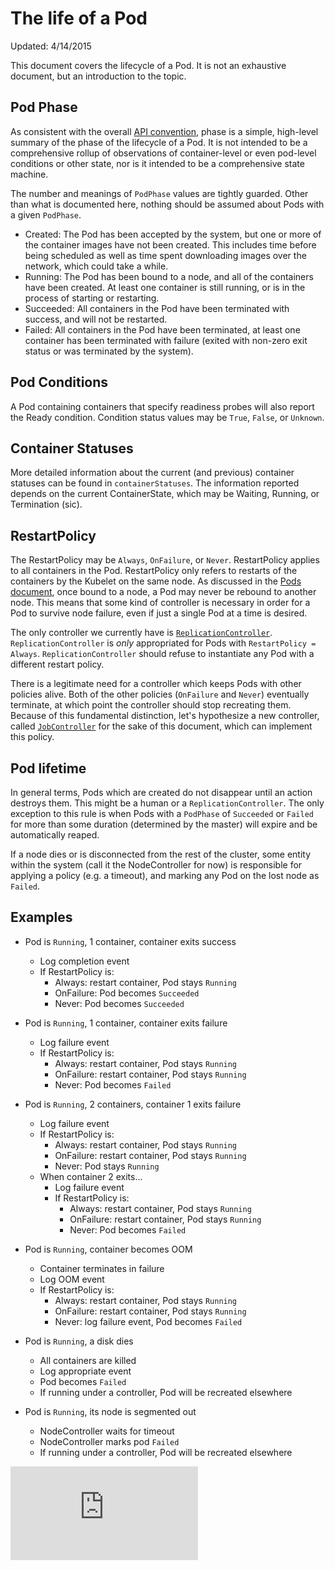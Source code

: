 # The life of a Pod

Updated: 4/14/2015

This document covers the lifecycle of a Pod.  It is not an exhaustive document, but an introduction to the topic.

## Pod Phase

As consistent with the overall [API convention](api-conventions.md#typical-status-properties), phase is a simple, high-level summary of the phase of the lifecycle of a Pod. It is not intended to be a comprehensive rollup of observations of container-level or even pod-level conditions or other state, nor is it intended to be a comprehensive state machine.

The number and meanings of `PodPhase` values are tightly guarded.  Other than what is documented here, nothing should be assumed about Pods with a given `PodPhase`.

* Created: The Pod has been accepted by the system, but one or more of the container images have not been created.  This includes time before being scheduled as well as time spent downloading images over the network, which could take a while.
* Running: The Pod has been bound to a node, and all of the containers have been created. At least one container is still running, or is in the process of starting or restarting.
* Succeeded: All containers in the Pod have been terminated with success, and will not be restarted.
* Failed: All containers in the Pod have been terminated, at least one container has been terminated with failure (exited with non-zero exit status or was terminated by the system).

## Pod Conditions

A Pod containing containers that specify readiness probes will also report the Ready condition. Condition status values may be `True`, `False`, or `Unknown`.

## Container Statuses

More detailed information about the current (and previous) container statuses can be found in `containerStatuses`. The information reported depends on the current ContainerState, which may be Waiting, Running, or Termination (sic).

## RestartPolicy

The RestartPolicy may be `Always`, `OnFailure`, or `Never`. RestartPolicy applies to all containers in the Pod. RestartPolicy only refers to restarts of the containers by the Kubelet on the same node. As discussed in the [Pods document](pods.md#durability-of-pods-or-lack-thereof), once bound to a node, a Pod may never be rebound to another node. This means that some kind of controller is necessary in order for a Pod to survive node failure, even if just a single Pod at a time is desired.

The only controller we currently have is [`ReplicationController`](replication-controller.md). `ReplicationController` is *only* appropriated for Pods with `RestartPolicy = Always`. `ReplicationController` should refuse to instantiate any Pod with a different restart policy.

There is a legitimate need for a controller which keeps Pods with other policies alive. Both of the other policies (`OnFailure` and `Never`) eventually terminate, at which point the controller should stop recreating them. Because of this fundamental distinction, let's hypothesize a new controller, called [`JobController`](https://github.com/GoogleCloudPlatform/kubernetes/issues/1624) for the sake of this document, which can implement this policy.

## Pod lifetime

In general terms, Pods which are created do not disappear until an action destroys them. This might be a human or a `ReplicationController`. The only exception to this rule is when Pods with a `PodPhase` of `Succeeded` or `Failed` for more than some duration (determined by the master) will expire and be automatically reaped.

If a node dies or is disconnected from the rest of the cluster, some entity within the system (call it the NodeController for now) is responsible for applying a policy (e.g. a timeout), and marking any Pod on the lost node as `Failed`.

## Examples

   * Pod is `Running`, 1 container, container exits success
     * Log completion event
     * If RestartPolicy is:
       * Always: restart container, Pod stays `Running`
       * OnFailure: Pod becomes `Succeeded`
       * Never: Pod becomes `Succeeded`

   * Pod is `Running`, 1 container, container exits failure
     * Log failure event
     * If RestartPolicy is:
       * Always: restart container, Pod stays `Running`
       * OnFailure: restart container, Pod stays `Running`
       * Never: Pod becomes `Failed`

   * Pod is `Running`, 2 containers, container 1 exits failure
     * Log failure event
     * If RestartPolicy is:
       * Always: restart container, Pod stays `Running`
       * OnFailure: restart container, Pod stays `Running`
       * Never: Pod stays `Running`
     * When container 2 exits...
       * Log failure event
       * If RestartPolicy is:
         * Always: restart container, Pod stays `Running`
         * OnFailure: restart container, Pod stays `Running`
         * Never: Pod becomes `Failed`

   * Pod is `Running`, container becomes OOM
     * Container terminates in failure
     * Log OOM event
     * If RestartPolicy is:
       * Always: restart container, Pod stays `Running`
       * OnFailure: restart container, Pod stays `Running`
       * Never: log failure event, Pod becomes `Failed`

   * Pod is `Running`, a disk dies
     * All containers are killed
     * Log appropriate event
     * Pod becomes `Failed`
     * If running under a controller, Pod will be recreated elsewhere

   * Pod is `Running`, its node is segmented out
     * NodeController waits for timeout
     * NodeController marks pod `Failed`
     * If running under a controller, Pod will be recreated elsewhere


[![Analytics](https://kubernetes-site.appspot.com/UA-36037335-10/GitHub/docs/pod-states.md?pixel)]()
